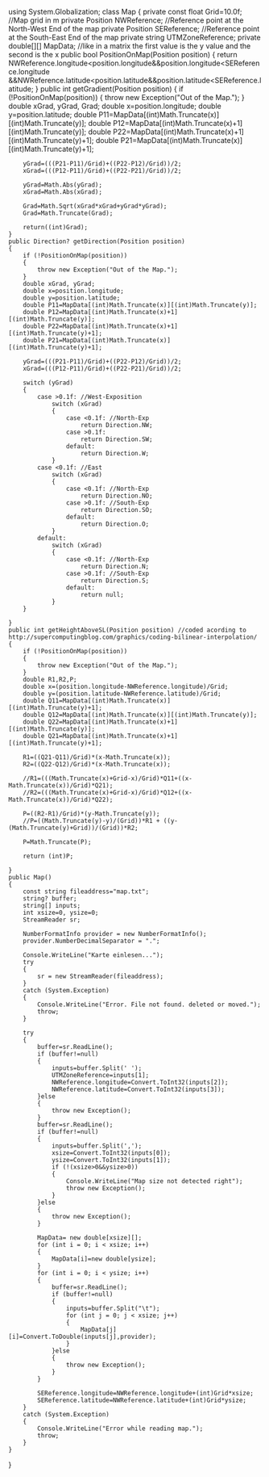using System.Globalization;
class Map
{
    private const float Grid=10.0f; //Map grid in m
    private Position NWReference; //Reference point at the North-West End of the map
    private Position SEReference; //Reference point at the South-East End of the map
    private string UTMZoneReference;
    private double[][] MapData; //like in a matrix the first value is the y value and the second is the x
    public bool PositionOnMap(Position position)
    {
        return NWReference.longitude<position.longitude&&position.longitude<SEReference.longitude
        &&NWReference.latitude<position.latitude&&position.latitude<SEReference.latitude;
    }
    public int getGradient(Position position)
    {
        if (!PositionOnMap(position))
        {
            throw new Exception("Out of the Map.");
        }
        double xGrad, yGrad, Grad;
        double x=position.longitude;
        double y=position.latitude;
        double P11=MapData[(int)Math.Truncate(x)][(int)Math.Truncate(y)];
        double P12=MapData[(int)Math.Truncate(x)+1][(int)Math.Truncate(y)];
        double P22=MapData[(int)Math.Truncate(x)+1][(int)Math.Truncate(y)+1];
        double P21=MapData[(int)Math.Truncate(x)][(int)Math.Truncate(y)+1];

        yGrad=(((P21-P11)/Grid)+((P22-P12)/Grid))/2;
        xGrad=(((P12-P11)/Grid)+((P22-P21)/Grid))/2;

        yGrad=Math.Abs(yGrad);
        xGrad=Math.Abs(xGrad);

        Grad=Math.Sqrt(xGrad*xGrad+yGrad*yGrad);
        Grad=Math.Truncate(Grad);

        return((int)Grad);
    }
    public Direction? getDirection(Position position)
    {
        if (!PositionOnMap(position))
        {
            throw new Exception("Out of the Map.");
        }
        double xGrad, yGrad;
        double x=position.longitude;
        double y=position.latitude;
        double P11=MapData[(int)Math.Truncate(x)][(int)Math.Truncate(y)];
        double P12=MapData[(int)Math.Truncate(x)+1][(int)Math.Truncate(y)];
        double P22=MapData[(int)Math.Truncate(x)+1][(int)Math.Truncate(y)+1];
        double P21=MapData[(int)Math.Truncate(x)][(int)Math.Truncate(y)+1];

        yGrad=(((P21-P11)/Grid)+((P22-P12)/Grid))/2;
        xGrad=(((P12-P11)/Grid)+((P22-P21)/Grid))/2;

        switch (yGrad)
        {
            case >0.1f: //West-Exposition
                switch (xGrad)
                {
                    case <0.1f: //North-Exp
                        return Direction.NW;
                    case >0.1f:
                        return Direction.SW;
                    default:
                        return Direction.W;
                }
            case <0.1f: //East
                switch (xGrad)
                {
                    case <0.1f: //North-Exp
                        return Direction.NO;
                    case >0.1f: //South-Exp
                        return Direction.SO;
                    default:
                        return Direction.O;
                }
            default:    
                switch (xGrad)
                {
                    case <0.1f: //North-Exp
                        return Direction.N;
                    case >0.1f: //South-Exp
                        return Direction.S;
                    default:
                        return null;
                }
        }

    }
    public int getHeightAboveSL(Position position) //coded acording to http://supercomputingblog.com/graphics/coding-bilinear-interpolation/
    {
        if (!PositionOnMap(position))
        {
            throw new Exception("Out of the Map.");
        }
        double R1,R2,P;
        double x=(position.longitude-NWReference.longitude)/Grid;
        double y=(position.latitude-NWReference.latitude)/Grid;
        double Q11=MapData[(int)Math.Truncate(x)][(int)Math.Truncate(y)+1];
        double Q12=MapData[(int)Math.Truncate(x)][(int)Math.Truncate(y)];
        double Q22=MapData[(int)Math.Truncate(x)+1][(int)Math.Truncate(y)];
        double Q21=MapData[(int)Math.Truncate(x)+1][(int)Math.Truncate(y)+1];
        
        R1=((Q21-Q11)/Grid)*(x-Math.Truncate(x));
        R2=((Q22-Q12)/Grid)*(x-Math.Truncate(x));

        //R1=(((Math.Truncate(x)+Grid-x)/Grid)*Q11+((x-Math.Truncate(x))/Grid)*Q21);
        //R2=(((Math.Truncate(x)+Grid-x)/Grid)*Q12+((x-Math.Truncate(x))/Grid)*Q22);

        P=((R2-R1)/Grid)*(y-Math.Truncate(y));
        //P=((Math.Truncate(y)-y)/(Grid))*R1 + ((y-(Math.Truncate(y)+Grid))/(Grid))*R2;

        P=Math.Truncate(P);

        return (int)P;

    }
    public Map()
    {
        const string fileaddress="map.txt";
        string? buffer;
        string[] inputs;
        int xsize=0, ysize=0;
        StreamReader sr;

        NumberFormatInfo provider = new NumberFormatInfo();
        provider.NumberDecimalSeparator = ".";

        Console.WriteLine("Karte einlesen...");
        try
        {
            sr = new StreamReader(fileaddress);   
        }
        catch (System.Exception)
        {
            Console.WriteLine("Error. File not found. deleted or moved.");
            throw;
        }
        
        try
        {
            buffer=sr.ReadLine();
            if (buffer!=null)
            {
                inputs=buffer.Split(' ');
                UTMZoneReference=inputs[1];
                NWReference.longitude=Convert.ToInt32(inputs[2]);
                NWReference.latitude=Convert.ToInt32(inputs[3]);
            }else
            {
                throw new Exception();
            }
            buffer=sr.ReadLine();
            if (buffer!=null)
            {
                inputs=buffer.Split(',');
                xsize=Convert.ToInt32(inputs[0]);
                ysize=Convert.ToInt32(inputs[1]);
                if (!(xsize>0&&ysize>0))
                {
                    Console.WriteLine("Map size not detected right");
                    throw new Exception();
                }
            }else
            {
                throw new Exception();
            }

            MapData= new double[xsize][];
            for (int i = 0; i < xsize; i++)
            {
                MapData[i]=new double[ysize];
            }
            for (int i = 0; i < ysize; i++)
            {
                buffer=sr.ReadLine();
                if (buffer!=null)
                {
                    inputs=buffer.Split("\t");
                    for (int j = 0; j < xsize; j++)
                    {
                        MapData[j][i]=Convert.ToDouble(inputs[j],provider);
                    }
                }else
                {
                    throw new Exception();
                }
            }

            SEReference.longitude=NWReference.longitude+(int)Grid*xsize;
            SEReference.latitude=NWReference.latitude+(int)Grid*ysize;
        }
        catch (System.Exception)
        {
            Console.WriteLine("Error while reading map.");
            throw;
        }
    }
}
